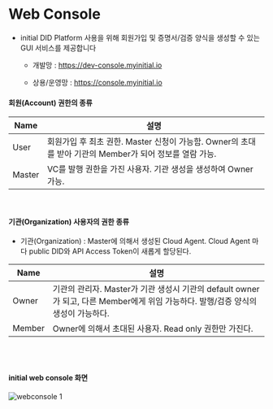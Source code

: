 # Web Console

* initial DID Platform 사용을 위해 회원가입 및 증명서/검증 양식을 생성할 수 있는 GUI 서비스를 제공합니다

    - 개발망 : <https://dev-console.myinitial.io>

    - 상용/운영망 : <https://console.myinitial.io>

#### 회원(Account) 권한의 종류

Name | 설명
--- | ---
User | 회원가입 후 최초 권한. Master 신청이 가능함. Owner의 초대를 받아 기관의 Member가 되어 정보를 열람 가능. 
Master | VC를 발행 권한을 가진 사용자. 기관 생성을 생성하여 Owner 가능.

<br>



#### 기관(Organization) 사용자의 권한 종류

* 기관(Organization) : Master에 의해서 생성된 Cloud Agent. Cloud Agent 마다 public DID와 API Access Token이 새롭게 할당된다.
  
Name | 설명
--- | ---
Owner | 기관의 관리자. Master가 기관 생성시 기관의 default owner가 되고, 다른 Member에게 위임 가능하다. 발행/검증 양식의 생성이 가능하다.
Member | Owner에 의해서 초대된 사용자. Read only 권한만 가진다.

<br><br>

#### initial web console 화면

![webconsole 1](img/web_console_1.png)
